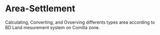 # Area-Settlement
Calculating, Converting, and Ovserving differents types area according to BD Land mesurement system on Comilla zone.
